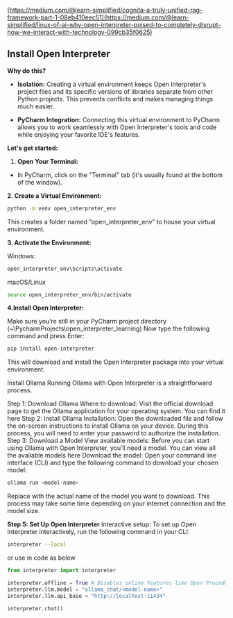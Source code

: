 
[https://medium.com/@learn-simplified/cognita-a-truly-unified-rag-framework-part-1-08eb410eec51](https://medium.com/@learn-simplified/linux-of-ai-why-open-interpreter-poised-to-completely-disrupt-how-we-interact-with-technology-099cb35f0625)

**Install Open Interpreter**
----------------------------

**Why do this?**

*   **Isolation:** Creating a virtual environment keeps Open Interpreter's project files and its specific versions of libraries separate from other Python projects. This prevents conflicts and makes managing things much easier.
   
*   **PyCharm Integration:** Connecting this virtual environment to PyCharm allows you to work seamlessly with Open Interpreter's tools and code while enjoying your favorite IDE's features.
   

**Let's get started:**

1.  **Open Your Terminal:**
   

*   In PyCharm, click on the "Terminal" tab (it's usually found at the bottom of the window).
   

**2\. Create a Virtual Environment:**
```bash
python -m venv open_interpreter_env
```
This creates a folder named “open_interpreter_env” to house your virtual environment.


**3\. Activate the Environment:**

Windows:
```bash
open_interpreter_env\Scripts\activate
```
macOS/Linux
```bash
source open_interpreter_env/bin/activate
```

**4\.Install Open Interpreter:**

Make sure you’re still in your PyCharm project directory (~\PycharmProjects\open_interpreter_learning)
Now type the following command and press Enter:

```bash
pip install open-interpreter
```
This will download and install the Open Interpreter package into your virtual environment.

Install Ollama
Running Ollama with Open Interpreter is a straightforward process.

Step 1: Download Ollama
Where to download: Visit the official download page to get the Ollama application for your operating system. You can find it here
Step 2: Install Ollama
Installation: Open the downloaded file and follow the on-screen instructions to install Ollama on your device. During this process, you will need to enter your password to authorize the installation.
Step 3: Download a Model
View available models: Before you can start using Ollama with Open Interpreter, you’ll need a model. You can view all the available models here
Download the model: Open your command line interface (CLI) and type the following command to download your chosen model:

```bash
ollama run <model-name>
```

Replace <model-name> with the actual name of the model you want to download. This process may take some time depending on your internet connection and the model size.

**Step 5\: Set Up Open Interpreter**
Interactive setup: To set up Open Interpreter interactively, run the following command in your CLI:

```bash
interpreter --local
```

or use in code as below

```python
from interpreter import interpreter

interpreter.offline = True # Disables online features like Open Procedures
interpreter.llm.model = "ollama_chat/<model-name>"
interpreter.llm.api_base = "http://localhost:11434"

interpreter.chat()
```

